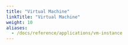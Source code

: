```yaml
---
title: "Virtual Machine"
linkTitle: "Virtual Machine"
weight: 10
aliases:
  - /docs/reference/applications/vm-instance
---
```


